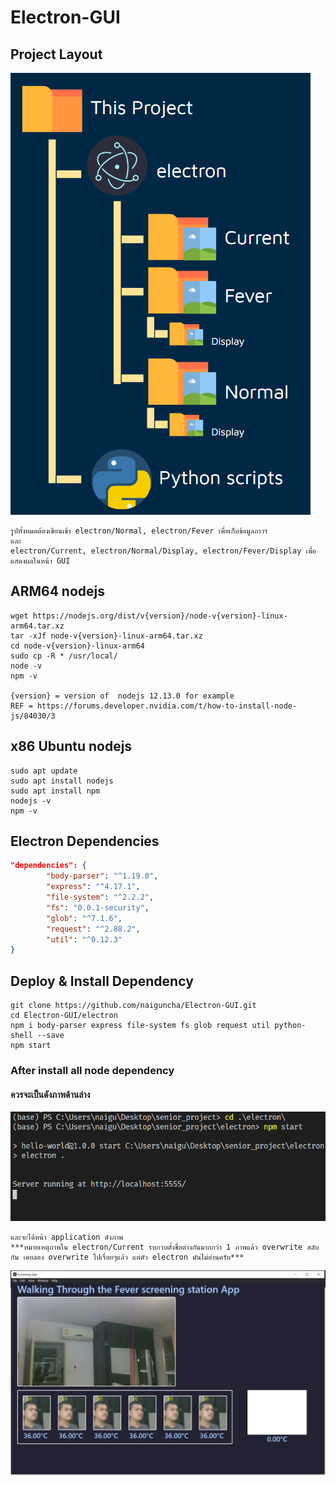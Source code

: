 # Electron-GUI
 
## Project Layout
![project_layout](/readme_img/project_layout.PNG)

```
รูปทั้งหมดต้องเขียนเข้า electron/Normal, electron/Fever เพื่อเก็บข้อมูลถาวร
และ
electron/Current, electron/Normal/Display, electron/Fever/Display เพื่อแสดงผลในหน้า GUI
```
## ARM64 nodejs
```
wget https://nodejs.org/dist/v{version}/node-v{version}-linux-arm64.tar.xz
tar -xJf node-v{version}-linux-arm64.tar.xz
cd node-v{version}-linux-arm64
sudo cp -R * /usr/local/
node -v
npm -v

{version} = version of  nodejs 12.13.0 for example
REF = https://forums.developer.nvidia.com/t/how-to-install-node-js/84030/3
```

## x86 Ubuntu nodejs
```
sudo apt update
sudo apt install nodejs
sudo apt install npm
nodejs -v
npm -v
```

## Electron Dependencies
``` json
"dependencies": {
        "body-parser": "^1.19.0",
        "express": "^4.17.1",
        "file-system": "^2.2.2",
        "fs": "0.0.1-security",
        "glob": "^7.1.6",
        "request": "^2.88.2",
        "util": "^0.12.3"
}
```
## Deploy & Install Dependency
```
git clone https://github.com/naiguncha/Electron-GUI.git
cd Electron-GUI/electron
npm i body-parser express file-system fs glob request util python-shell --save
npm start
```

### After install all node dependency

#### ควรจะเป็นดังภาพด้านล่าง
![npm_start](/readme_img/npm_start.PNG)

```
และจะได้หน้า application ดังภาพ
***หมายเหตุภาพใน electron/Current รบกวบตั้งชื่อต่างกันมากกว่า 1 ภาพแล้ว overwrite สลับกัน เคยลอง overwrite ไปเรื่อยๆแล้ว แต่ตัว electron มันไม่อ่านครับ***
```
![application](/readme_img/application.PNG)
